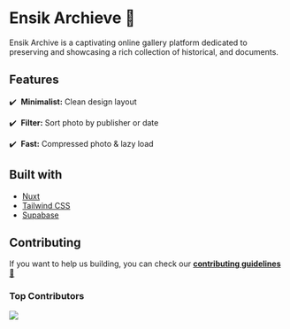 # **Ensik Archieve** 📁

Ensik Archive is a captivating online gallery platform dedicated to preserving and showcasing a rich collection of historical, and documents.

## Features

✔️  **Minimalist:** Clean design layout

✔️  **Filter:** Sort photo by publisher or date

✔️  **Fast:** Compressed photo & lazy load

## Built with

- [Nuxt](https://nuxt.com/)
- [Tailwind CSS](https://tailwindcss.com/)
- [Supabase](https://supabase.com/)

## Contributing

If you want to help us building, you can check our [**contributing guidelines**](CONTRIBUTING.md) [📖](https://emojipedia.org/open-book)

### Top Contributors

<a href="https://github.com/ose-id/ensik-archieve/graphs/contributors">
  <img src="https://contrib.rocks/image?repo=ose-id/ensik-archieve" />
</a>
